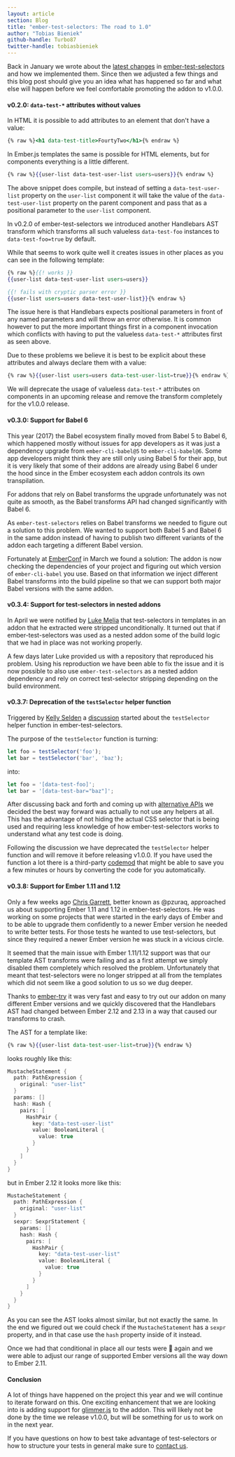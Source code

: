 ```yaml
---
layout: article
section: Blog
title: "ember-test-selectors: The road to 1.0"
author: "Tobias Bieniek"
github-handle: Turbo87
twitter-handle: tobiasbieniek
---
```


Back in January we wrote about the
[latest changes](https://simplabs.com/blog/2017/01/13/ember-test-selectors.html)
in [ember-test-selectors](https://github.com/simplabs/ember-test-selectors)
and how we implemented them. Since then we adjusted a few things and this blog
post should give you an idea what has happened so far and what else will happen
before we feel comfortable promoting the addon to v1.0.0.

<!--break-->

#### v0.2.0: `data-test-*` attributes without values

In HTML it is possible to add attributes to an element that don't have a value:

```handlebars
{% raw %}<h1 data-test-title>FourtyTwo</h1>{% endraw %}
```

In Ember.js templates the same is possible for HTML elements, but for
components everything is a little different.

```handlebars
{% raw %}{{user-list data-test-user-list users=users}}{% endraw %}
```

The above snippet does compile, but instead of setting a `data-test-user-list`
property on the `user-list` component it will take the value of the
`data-test-user-list` property on the parent component and pass that as a
positional parameter to the `user-list` component.

In v0.2.0 of ember-test-selectors we introduced another Handlebars AST
transform which transforms all such valueless `data-test-foo` instances to
`data-test-foo=true` by default.

While that seems to work quite well it creates issues in other places as you
can see in the following template: 

```handlebars
{% raw %}{{! works }}
{{user-list data-test-user-list users=users}}

{{! fails with cryptic parser error }}
{{user-list users=users data-test-user-list}}{% endraw %}
```

The issue here is that Handlebars expects positional parameters in front of
any named parameters and will throw an error otherwise. It is common however to
put the more important things first in a component invocation which conflicts
with having to put the valueless `data-test-*` attributes first as seen above.

Due to these problems we believe it is best to be explicit about these
attributes and always declare them with a value:

```handlebars
{% raw %}{{user-list users=users data-test-user-list=true}}{% endraw %}
```

We will deprecate the usage of valueless `data-test-*` attributes on components
in an upcoming release and remove the transform completely for the v1.0.0 release.


#### v0.3.0: Support for Babel 6

This year (2017) the Babel ecosystem finally moved from Babel 5 to Babel 6,
which happened mostly without issues for app developers as it was just
a dependency upgrade from `ember-cli-babel@5` to `ember-cli-babel@6`. Some
app developers might think they are still only using Babel 5 for their app,
but it is very likely that some of their addons are already using Babel 6 under
the hood since in the Ember ecosystem each addon controls its own transpilation.

For addons that rely on Babel transforms the upgrade unfortunately was not
quite as smooth, as the Babel transforms API had changed significantly with
Babel 6.

As `ember-test-selectors` relies on Babel transforms we needed to figure out
a solution to this problem. We wanted to support both Babel 5 and Babel 6 in
the same addon instead of having to publish two different variants of the addon
each targeting a different Babel version.

Fortunately at [EmberConf](http://emberconf.com/) in March we found a solution:
The addon is now checking the dependencies of your project and figuring out
which version of `ember-cli-babel` you use. Based on that information we inject
different Babel transforms into the build pipeline so that we can support both
major Babel versions with the same addon.


#### v0.3.4: Support for test-selectors in nested addons

In April we were notified by [Luke Melia](https://github.com/lukemelia) that
test-selectors in templates in an addon that he extracted were stripped
unconditionally. It turned out that if ember-test-selectors was used as a
nested addon some of the build logic that we had in place was not working
properly.

A few days later Luke provided us with a repository that reproduced his
problem. Using his reproduction we have been able to fix the issue and it is
now possible to also use `ember-test-selectors` as a nested addon dependency
and rely on correct test-selector stripping depending on the build environment.


#### v0.3.7: Deprecation of the `testSelector` helper function

Triggered by [Kelly Selden](https://github.com/kellyselden) a
[discussion](https://github.com/simplabs/ember-test-selectors/issues/121)
started about the `testSelector` helper function in ember-test-selectors.

The purpose of the `testSelector` function is turning:

```js
let foo = testSelector('foo');
let bar = testSelector('bar', 'baz');
```

into:

```js
let foo = '[data-test-foo]';
let bar = '[data-test-bar="baz"]';
```

After discussing back and forth and coming up with
[alternative APIs](https://github.com/simplabs/ember-test-selectors/pull/122)
we decided the best way forward was actually to not use any helpers at all.
This has the advantage of not hiding the actual CSS selector that is being used
and requiring less knowledge of how ember-test-selectors works to understand
what any test code is doing.

Following the discussion we have deprecated the `testSelector` helper function
and will remove it before releasing v1.0.0. If you have used the function a lot
there is a third-party [codemod](https://github.com/lorcan/test-selectors-codemod)
that might be able to save you a few minutes or hours by converting the code
for you automatically.


#### v0.3.8: Support for Ember 1.11 and 1.12 

Only a few weeks ago [Chris Garrett](https://github.com/pzuraq/), better known
as @pzuraq, approached us about supporting Ember 1.11 and 1.12 in
ember-test-selectors. He was working on some projects that were started in the
early days of Ember and to be able to upgrade them confidently to a newer Ember
version he needed to write better tests. For those tests he wanted to use
test-selectors, but since they required a newer Ember version he was stuck in
a vicious circle.

It seemed that the main issue with Ember 1.11/1.12 support was that our
template AST transforms were failing and as a first attempt we simply disabled
them completely which resolved the problem. Unfortunately that meant that
test-selectors were no longer stripped at all from the templates which did not
seem like a good solution to us so we dug deeper.

Thanks to [ember-try](https://github.com/ember-cli/ember-try) it was very fast
and easy to try out our addon on many different Ember versions and we quickly
discovered that the Handlebars AST had changed between Ember 2.12 and 2.13 in
a way that caused our transforms to crash.

The AST for a template like:

```handlebars
{% raw %}{{user-list data-test-user-list=true}}{% endraw %}
```

looks roughly like this:

```kotlin
MustacheStatement {
  path: PathExpression {
    original: "user-list"
  }
  params: []
  hash: Hash {
    pairs: [
      HashPair {
        key: "data-test-user-list"
        value: BooleanLiteral {
          value: true
        }
      }
    ]
  }
}
```

but in Ember 2.12 it looks more like this:

```kotlin
MustacheStatement {
  path: PathExpression {
    original: "user-list"
  }
  sexpr: SexprStatement {
    params: []
    hash: Hash {
      pairs: [
        HashPair {
          key: "data-test-user-list"
          value: BooleanLiteral {
            value: true
          }
        }
      ]
    }
  }
}
```

As you can see the AST looks almost similar, but not exactly the same.
In the end we figured out we could check if the `MustacheStatement` has
a `sexpr` property, and in that case use the `hash` property inside of it
instead.

Once we had that conditional in place all our tests were 🍏 again and we were
able to adjust our range of supported Ember versions all the way down to
Ember 2.11.


#### Conclusion

A lot of things have happened on the project this year and we will continue to
iterate forward on this. One exciting enhancement that we are looking into is
adding support for [glimmer.js](https://glimmerjs.com/) to the addon. This will
likely not be done by the time we release v1.0.0, but will be something for us
to work on in the next year.

If you have questions on how to best take advantage of test-selectors or how to
structure your tests in general make sure to [contact us](https://simplabs.com/contact/).
